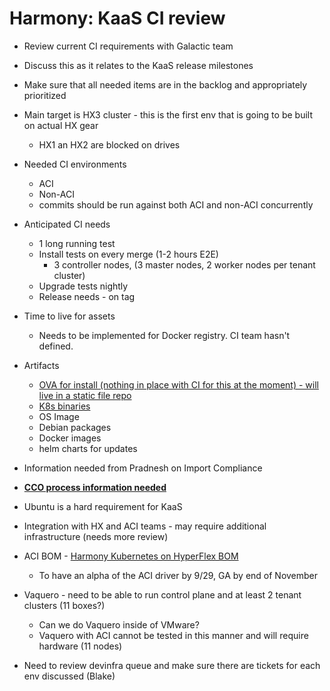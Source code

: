 # Harmony: KaaS CI review

*   Review current CI requirements with Galactic team
*   Discuss this as it relates to the KaaS release milestones
*   Make sure that all needed items are in the backlog and appropriately prioritized
*   Main target is HX3 cluster - this is the first env that is going to be built on actual HX gear
    *   HX1 an HX2 are blocked on drives
*   Needed CI environments
    *   ACI
    *   Non-ACI
    *   commits should be run against both ACI and non-ACI concurrently
*   Anticipated CI needs
    *   1 long running test
    *   Install tests on every merge (1-2 hours E2E)
        *   3 controller nodes, (3 master nodes, 2 worker nodes per tenant cluster)
    *   Upgrade tests nightly
    *   Release needs - on tag
*   Time to live for assets

    *   Needs to be implemented for Docker registry. CI team hasn't defined.
*   Artifacts
    *   <u>OVA for install (nothing in place with CI for this at the moment) - will live in a static file repo</u>
    *   <u>K8s binaries</u>
    *   OS Image
    *   Debian packages
    *   Docker images
    *   helm charts for updates
*   Information needed from Pradnesh on Import Compliance
*   **<u>CCO process information needed</u>**
*   Ubuntu is a hard requirement for KaaS
*   Integration with HX and ACI teams - may require additional infrastructure (needs more review)
*   ACI BOM - [Harmony Kubernetes on HyperFlex BOM](https://metacloud.jira.com/wiki/spaces/PR/pages/194773022/Harmony+Kubernetes+on+HyperFlex+BOM)
    *   To have an alpha of the ACI driver by 9/29, GA by end of November
*   Vaquero - need to be able to run control plane and at least 2 tenant clusters (11 boxes?)
    *   Can we do Vaquero inside of VMware?
    *   Vaquero with ACI cannot be tested in this manner and will require hardware (11 nodes)
*   Need to review devinfra queue and make sure there are tickets for each env discussed (Blake)